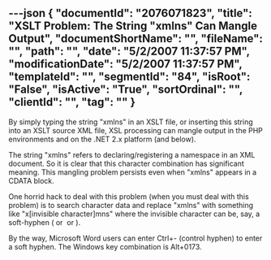 ---json
{
  "documentId": "2076071823",
  "title": "XSLT Problem: The String &quot;x­mlns&quot; Can Mangle Output",
  "documentShortName": "",
  "fileName": "",
  "path": "",
  "date": "5/2/2007 11:37:57 PM",
  "modificationDate": "5/2/2007 11:37:57 PM",
  "templateId": "",
  "segmentId": "84",
  "isRoot": "False",
  "isActive": "True",
  "sortOrdinal": "",
  "clientId": "",
  "tag": ""
}
---

By simply typing the string &quot;x­mlns&quot; in an XSLT file, or inserting this string into an XSLT source XML file, XSL processing can mangle output in the PHP environments and on the .NET 2.x platform (and below).

The string &quot;x­mlns&quot; refers to declaring/registering a namespace in an XML document. So it is clear that this character combination has significant meaning. This mangling problem persists even when &quot;x­mlns&quot; appears in a CDATA block.

One horrid hack to deal with this problem (when you must deal with this problem) is to search character data and replace &quot;x­mlns&quot; with something like &quot;x[invisible character]mns&quot; where the invisible character can be, say, a soft-hyphen (&shy; or &#173; or &#xAD;).

By the way, Microsoft Word users can enter Ctrl+- (control hyphen) to enter a soft hyphen. The Windows key combination is Alt+0173.
